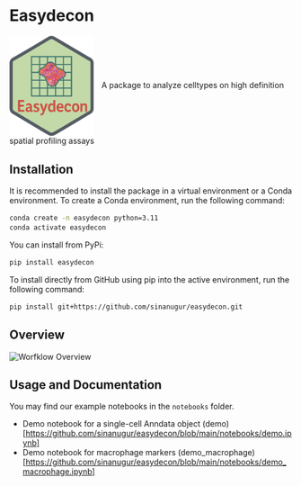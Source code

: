 # Easydecon

<img src="easydecon_logo.png" alt="Logo" width=150 style="vertical-align: middle; margin-right: 10px;"/> 
A package to analyze celltypes on high definition spatial profiling assays

Installation
------------
It is recommended to install the package in a virtual environment or a Conda environment. To create a Conda environment, run the following command:

```bash
conda create -n easydecon python=3.11
conda activate easydecon
```

You can install from PyPi:

```bash
pip install easydecon
```

To install directly from GitHub using pip into the active environment, run the following command:

```bash
pip install git+https://github.com/sinanugur/easydecon.git
```

Overview
--------
<img src="easydecon-overview.png" alt="Worfklow Overview"/>

Usage and Documentation
-----------------------
You may find our example notebooks in the `notebooks` folder.

- Demo notebook for a single-cell Anndata object (demo)[https://github.com/sinanugur/easydecon/blob/main/notebooks/demo.ipynb]
- Demo notebook for macrophage markers (demo_macrophage)[https://github.com/sinanugur/easydecon/blob/main/notebooks/demo_macrophage.ipynb]
